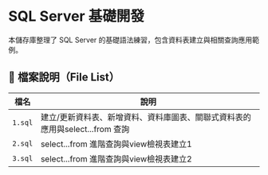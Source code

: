 # SQL Server 基礎開發

本儲存庫整理了 SQL Server 的基礎語法練習，包含資料表建立與相關查詢應用範例。

## 📁 檔案說明（File List）

| 檔名       | 說明                                               |
|------------|----------------------------------------------------|
| `1.sql`    | 建立/更新資料表、新增資料、資料庫圖表、關聯式資料表的應用與select...from 查詢 |
| `2.sql`    | select...from 進階查詢與view檢視表建立1 |
| `3.sql`    | select...from 進階查詢與view檢視表建立2 |
